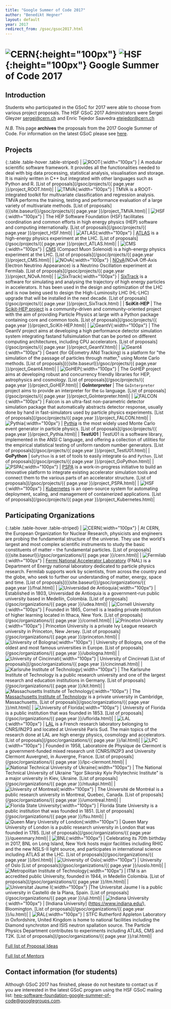 ```yaml
---
title: "Google Summer of Code 2017"
author: "Benedikt Hegner"
layout: default
year: 2017
redirect_from: /gsoc/gsoc2017.html
---
```


# ![CERN](/images/CERN-logo.jpg){:height="100px"} ![HSF](/images/hsf_logo_angled.png){:height="100px"} Google Summer of Code 2017

## Introduction

Students who participated in the GSoC for 2017 were able to choose from various project proposals.
The HSF GSoC 2017 Administrators were Sergei Gleyzer <a href="mailto:sergei@cern.ch">sergei@cern.ch</a> and Enric Tejedor Saavedra <a href="mailto:etejedor@cern.ch">etejedor@cern.ch</a>

*N.B.* This page **archives** the proposals from the 2017 Google Summer of Code. For information on the latest
GSoC please see [here](/activities/gsoc.html).


## Projects

{:.table .table-hover  .table-striped}
| ![ROOT](/images/rootlogo.png){:width="100px"} | A modular scientific software framework. It provides all the functionalities needed to deal with big data processing, statistical analysis, visualisation and storage. It is mainly written in C++ but integrated with other languages such as Python and R. [List of proposals](/gsoc/projects/{{ page.year }}/project_ROOT.html)|
| ![TMVA](/images/tmva_logo.gif){:width="100px"} | TMVA is a ROOT-integrated toolkit for multivariate classification and regression analysis. TMVA performs the training, testing and performance evaluation of a large variety of multivariate methods. [List of proposals]({{site.baseurl}}/gsoc/projects/{{ page.year }}/project_TMVA.html)|
| ![HSF](/images/hsf_logo_angled.png){:width="100px"} | The HEP Software Foundation (HSF) facilitates coordination and common efforts in high energy physics (HEP) software and computing internationally. [List of proposals](/gsoc/projects/{{ page.year }}/project_HSF.html)|
| ![ATLAS](/images/ATLAS-Logo-Ref-RGB.png){:width="100px"} | [ATLAS](https://atlas.web.cern.ch/Atlas/Collaboration/) is a high-energy physics experiment at the LHC. [List of proposals](/gsoc/projects/{{ page.year }}/project_ATLAS.html)|
| ![CMS](/images/CMS-Color.gif){:width="100px"} | [CMS](http://cms.cern/) (Compact Muon Solenoid) is a high-energy physics experiment at the LHC. [List of proposals](/gsoc/projects/{{ page.year }}/project_CMS.html)|
| ![NOvA](/images/NOvA_logo.png){:width="100px"} | [NOvA](https://www-nova.fnal.gov)(NOvA Off-Axis Electron Neutrino Appearance) is a Neutrino Oscillation experiment at Fermilab. [List of proposals](/gsoc/projects/{{ page.year }}/project_NOvA.html)|
| ![SixTrack](/images/sixtrack_logo.png){:width="100px"} | [SixTrack](http://cern.ch/sixtrack) is a software for simulating and analysing the trajectory of high energy particles in accelerators. It has been used in the design and optimization of the LHC and is now being used to design the High-Luminosity LHC (HL-LHC) upgrade that will be installed in the next decade. [List of proposals](/gsoc/projects/{{ page.year }}/project_SixTrack.html) |
| **SciKit-HEP** | The [Scikit-HEP project](http://scikit-hep.org/) is a community-driven and community-oriented project with the aim of providing Particle Physics at large with a Python package containing core and common tools. [List of proposals](/gsoc/projects/{{ page.year }}/project_SciKit-HEP.html)|
| ![GeantV](/images/geantv_logo.png){:width="100px"} | The GeantV project aims at developing a high performance detector simulation system integrating fastand fullsimulation that  can  be  ported  on  different  computing  architectures,  including CPU accelerators. [List of proposals](/gsoc/projects/{{ page.year }}/project_GeantV.html)|
| ![Geant4](/images/geanttiny.gif){:width="100px"} | Geant (for GEometry ANd Tracking) is a platform for "the simulation of the passage of particles through matter," using Monte Carlo methods. [List of proposals]({{site.baseurl}}/gsoc/projects/{{ page.year }}/project_Geant4.html)|
| ![GoHEP](/images/go-hep-logo.png){:width="100px"} | The GoHEP project aims at developing robust and concurrency friendly libraries for HEP, astrophysics and cosmology. [List of proposals](/gsoc/projects/{{ page.year }}/project_GoHEP.html)|
| **GoInterpreter** | The `GoInterpreter` project aims to provide an interpreter for the `Go` language. [List of proposals](/gsoc/projects/{{ page.year }}/project_GoInterpreter.html)|
| ![FALCON](/images/falcon_logo.png){:width="100px"} | Falcon is an ultra-fast non-parametric detector simulation package that automatically abstracts detector response, usually done by hand in fast-simulators used by particle physics experiments. [List of proposals](/gsoc/projects/{{ page.year }}/project_FALCON.html)|
| ![Pythia](/images/pythia99.gif){:width="100px"} | [Pythia](http://home.thep.lu.se/Pythia/) is the most widely used Monte Carlo event generator in particle physics. [List of proposals](/gsoc/projects/{{ page.year }}/project_Pythia.html)|
| **TestU01** | TestU01 is a software library, implemented in the ANSI C language, and offering a collection of utilities for the empirical statistical testing of uniform random number generators. [List of proposals](/gsoc/projects/{{ page.year }}/project_TestU01.html)|
| **GoPython** | `GoPython` is a set of tools to easily integrate `Go` and `Python`. [List of proposals](/gsoc/projects/{{ page.year }}/project_GoPython.html)|
| ![PSPA](/images/pspa.png){:width="100px"} | [PSPA](https://groups.lal.in2p3.fr/pspa/) is a work-in-progress initiative to build an innovative platform to integrate existing accelerator simulation tools and connect them to the various parts of an accelerator structure. [List of proposals](/gsoc/projects/{{ page.year }}/project_PSPA.html)|
| ![HSF](/images/kubernetes.png){:width="100px"} | [Kubernetes](https://kubernetes.io/) is an open-source system for automating deployment, scaling, and management of containerized applications. [List of proposals](/gsoc/projects/{{ page.year }}/project_Kubernetes.html)|


## Participating Organizations

{:.table .table-hover  .table-striped}
| ![CERN](/images/CERN-logo.jpg){:width="100px"} | At CERN, the European Organization for Nuclear Research, physicists and engineers are probing the fundamental structure of the universe. They use the world's largest and most complex scientific instruments to study the basic constituents of matter – the fundamental particles. [List of proposals]({{site.baseurl}}/gsoc/organizations/{{ page.year }}/cern.html)|
| ![Fermilab](/images/FNAL-Logo-NAL-Blue.jpg){:width="100px"} | [Fermi National Accelerator Laboratory](http://www.fnal.gov/) (FNAL) is a Department of Energy national laboratory dedicated to particle physics research. Fermilab supports work by scientists, from across the country and the globe, who seek to further our understanding of matter, energy, space and time. [List of proposals]({{site.baseurl}}/gsoc/organizations/{{ page.year }}/fnal.html)|
| ![Universidad de Antioquia](/images/udea_logo.png){:width="100px"} | Established in 1803, Universidad de Antioquia is a government-run public university based in Medellín, Colombia. [List of proposals](/gsoc/organizations/{{ page.year }}/udea.html)|
| ![Cornell University](/images/cornell_logo.gif){:width="100px"} | Founded in 1865, Cornell is a leading private institution of higher learning located in Ithaca, New York. [List of proposals](/gsoc/organizations/{{ page.year }}/cornell.html)|
| ![Princeton University](/images/princeton-logo.png){:width="100px"} | Princeton University is a private Ivy League research university in Princeton, New Jersey. [List of proposals](/gsoc/organizations/{{ page.year }}/princeton.html)|
| ![University of Bologna ](/images/unibo_logo.jpg){:width="100px"} | University of Bologna, one of the oldest and most famous universities in Europe. [List of proposals](/gsoc/organizations/{{ page.year }}/ubologna.html)|
| ![University of Cincinnati ](/images/Uc-seal.png){:width="100px"} | University of Cincinnati [List of proposals](/gsoc/organizations/{{ page.year }}/cincinnati.html)|
| ![Karlsruhe Institute of Technology](/images/kit_logo.png){:width="100px"} | The Karlsruhe Institute of Technology is a public research university and one of the largest research and education institutions in Germany. [List of proposals](/gsoc/organizations/{{ page.year }}/kit.html)|
| ![Massachusetts Institute of Technology](/images/MIT_logo.png){:width="100px"} | The [Massachusetts Institute of Technology](http://web.mit.edu/) is a private university in Cambridge, Massachusetts. [List of proposals](/gsoc/organizations/{{ page.year }}/mit.html)|
| ![University of Florida](/images/ufl_logo.jpg){:width="100px"} | University of Florida is a public institution that was founded in 1853. [List of proposals](/gsoc/organizations/{{ page.year }}/uflorida.html)|
| ![LAL](/images/logo_LAL.jpg){:width="100px"} | [LAL](http://www.lal.in2p3.fr) is a French research laboratory belonging to CNRS/IN2P3 and located at Université Paris Sud. The main topics of the research done at LAL are high energy physics, cosmology and accelerators. [List of proposals](/gsoc/organizations/{{ page.year }}/lal.html)|
| ![LPC](/images/lpc-logo.png){:width="100px"} | Founded in 1958, Laboratoire de Physique de Clermont is a government-funded mixed research unit (CNRS/IN2P3 and University Clermont Auvergne), in Auvergne, France. [List of proposals](/gsoc/organizations/{{ page.year }}/lpc-clermont.html)|
| ![National Technical University of Ukraine](/images/NTUU_KPI_logo.png){:width="100px"} | The National Technical University of Ukraine "Igor Sikorsky Kyiv Polytechnic Institute" is a major university in Kiev, Ukraine. [List of proposals](/gsoc/organizations/{{ page.year }}/ntuukpi.html)|
| ![University of Montreal](/images/umontreal_logo.png){:width="100px"} | The Université de Montréal is a public research university in Montreal, Quebec, Canada. [List of proposals](/gsoc/organizations/{{ page.year }}/umontreal.html)|
| ![Florida State University](/images/fsu_logo.jpg){:width="100px"} | Florida State University is a public institution that was founded in 1851. [List of proposals](/gsoc/organizations/{{ page.year }}/fsu.html)|
| ![Queen Mary University of London](/images/queen-mary-logo.jpg){:width="100px"} | Queen Mary University of London is a public research university in London that was founded in 1785. [List of proposals](/gsoc/organizations/{{ page.year }}/queenmary.html)|
| ![BNL](/images/BNL_logo.jpg){:width="100px"} | Celebrating its 70th birthday in 2017, BNL on Long Island, New York hosts major facilities including RHIC and the new NSLS-II light source, and participates in international science including ATLAS at the LHC. [List of proposals](/gsoc/organizations/{{ page.year }}/bnl.html)|
| ![University of Oslo](/images/UOslo.png){:width="100px"} | University of Oslo [List of proposals](/gsoc/organizations/{{ page.year }}/uoslo.html)|
| ![Metropolitan Institute of Technology](/images/logo_itm.png){:width="100px"} | ITM is an accredited public University, founded in 1944, in Medellin Colombia. [List of proposals](/gsoc/organizations/{{ page.year }}/itm.html)|
| ![Universitat Jaume I](/images/uji_logo.jpg){:width="100px"} |The Universitat Jaume I is a public university in Castelló de la Plana, Spain. [List of proposals](/gsoc/organizations/{{ page.year }}/uji.html)|
| ![Indiana University](/images/iu_logo.png){:width="100px"} | [Indiana University] (https://www.indiana.edu/), Bloomington. [List of proposals](/gsoc/organizations/{{ page.year }}/iu.html)|
| ![RAL](/images/logo_RAL.jpg){:width="100px"} | STFC Rutherford Appleton Laboratory in Oxfordshire, United Kingdom is home to national facilities including the Diamond synchroton and ISIS neutron spallation source. The Particle Physics Department contributes to experiments including ATLAS, CMS and T2K. [List of proposals](/gsoc/organizations/{{ page.year }}/ral.html)|


[Full list of Proposal Ideas](/gsoc/{{page.year}}/summary.html)

[Full list of Mentors](/gsoc/{{page.year}}/mentors.html)

## Contact information (for students)
Although GSoC 2017 has finished, please do not hesitate to contact us if you are
interested in the latest GSoC program using the HSF GSoC mailing list: [hep-software-foundation-google-summer-of-code@googlegroups.com](mailto:hep-software-foundation-google-summer-of-code@googlegroups.com).

